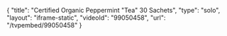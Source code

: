 {
    "title": "Certified Organic Peppermint \"Tea\"  30 Sachets",
    "type": "solo",
    "layout": "iframe-static",
    "videoId": "99050458",
    "url": "\/tvpembed\/99050458"
}